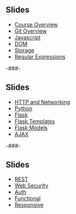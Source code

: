 ## Slides

* [Course Overview](course-overview.html)
* [Git Overview](git.html)
* [Javascript](js.html)
* [DOM](dom.html)
* [Storage](storage.html)
* [Regular Expressions](regex.html)

-###-

## Slides

* [HTTP and Networking](http.html)
* [Python](python.html)
* [Flask](flask.html)
* [Flask Templates](flask-templates.html)
* [Flask Models](flask-models.html)
* [AJAX](ajax.html)

-###-

## Slides

* [REST](rest.html)
* [Web Security](security.html)
* [Auth](auth.html)
* [Functional](functional.html)
* [Responsive](responsive.html)